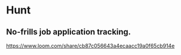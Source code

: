 # Hunt
## No-frills job application tracking.

https://www.loom.com/share/cb87c056643a4ecaacc19a0f65cb914e

